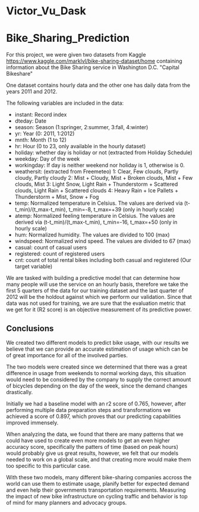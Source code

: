 # Victor_Vu_Dask

# Bike_Sharing_Prediction

For this project, we were given two datasets from Kaggle https://www.kaggle.com/marklvl/bike-sharing-dataset/home containing information about the Bike Sharing service in Washington D.C. "Capital Bikeshare"

One dataset contains hourly data and the other one has daily data from the years 2011 and 2012.

The following variables are included in the data:

- instant: Record index
- dteday: Date
- season: Season (1:springer, 2:summer, 3:fall, 4:winter)
- yr: Year (0: 2011, 1:2012)
- mnth: Month (1 to 12)
- hr: Hour (0 to 23, only available in the hourly dataset)
- holiday: whether day is holiday or not (extracted from Holiday Schedule)
- weekday: Day of the week
- workingday: If day is neither weekend nor holiday is 1, otherwise is 0.
- weathersit: (extracted from Freemeteo) 1: Clear, Few clouds, Partly cloudy, Partly cloudy 2: Mist + Cloudy, Mist + Broken   clouds, Mist + Few clouds, Mist 3: Light Snow, Light Rain + Thunderstorm + Scattered clouds, Light Rain + Scattered clouds 4: Heavy Rain + Ice Pallets + Thunderstorm + Mist, Snow + Fog
- temp: Normalized temperature in Celsius. The values are derived via (t-t_min)/(t_max-t_min), t_min=-8, t_max=+39 (only in hourly scale)
- atemp: Normalized feeling temperature in Celsius. The values are derived via (t-t_min)/(t_max-t_min), t_min=-16, t_max=+50 (only in hourly scale)
- hum: Normalized humidity. The values are divided to 100 (max)
- windspeed: Normalized wind speed. The values are divided to 67 (max)
- casual: count of casual users
- registered: count of registered users
- cnt: count of total rental bikes including both casual and registered (Our target variable)

We are tasked with building a predictive model that can determine how many people will use the service on an hourly basis, therefore we take the first 5 quarters of the data for our training dataset and the last quarter of 2012 will be the holdout against which we perform our validation. Since that data was not used for training, we are sure that the evaluation metric that we get for it (R2 score) is an objective measurement of its predictive power.


## Conclusions

We created two different models to predict bike usage, with our results we believe that we can provide an accurate estimation of usage which can be of great importance for all of the involved parties.

The two models were created since we determined that there was a great difference in usage from weekends to normal working days, this situation would need to be considered by the company to supply the correct amount of bicycles depending on the day of the week, since the demand changes drastically.

Initially we had a baseline model with an r2 score of 0.765, however, after performing multiple data preparation steps and transformations we achieved a score of 0.897, which proves that our predicting capabilities improved immensely.

When analyzing the data, we found that there are many patterns that we could have used to create even more models to get an even higher accuracy score, specifically the patters of time (based on peak hours) would probably give us great results, however, we felt that our models needed to work on a global scale, and that creating more would make them too specific to this particular case.

With these two models, many different bike-sharing companies accross the world can use them to estimate usage, planify better for expected demand and even help their governments transportation requirements. Measuring the impact of new bike infrastructure on cycling traffic and behavior is top of mind for many planners and advocacy groups.